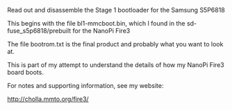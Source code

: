 Read out and disassemble the Stage 1 bootloader for the Samsung S5P6818

This begins with the file bl1-mmcboot.bin, which I found in
the sd-fuse_s5p6818/prebuilt for the NanoPi Fire3

The file bootrom.txt is the final product and probably what you
want to look at.

This is part of my attempt to understand the details
of how my NanoPi Fire3 board boots.

For notes and supporting information, see my website:

http://cholla.mmto.org/fire3/
